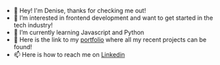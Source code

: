 - 👋 Hey! I'm Denise, thanks for checking me out!
- 👀 I’m interested in frontend development and want to get started in the tech industry!
- 🌱 I’m currently learning Javascript and Python
- 💞️ Here is the link to my [portfolio](url) where all my recent projects can be found!
- 📫 Here is how to reach me on [Linkedin](url)

<!---[portfolio
](url)
Denisej1010/Denisej1010 is a ✨ special ✨ repository because its `README.md` (this file) appears on your GitHub profile.
You can click the Preview link to take a look at your changes.
--->
